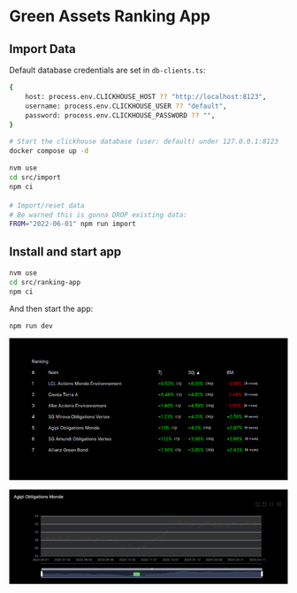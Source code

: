 # Green Assets Ranking App

## Import Data

Default database credentials are set in `db-clients.ts`:

```bash
{
    host: process.env.CLICKHOUSE_HOST ?? "http://localhost:8123",
    username: process.env.CLICKHOUSE_USER ?? "default",
    password: process.env.CLICKHOUSE_PASSWORD ?? "",
}
```

```bash
# Start the clickhouse database (user: default) under 127.0.0.1:8123
docker compose up -d
```

```bash
nvm use
cd src/import
npm ci

# Import/reset data
# Be warned this is gonna DROP existing data:
FROM="2022-06-01" npm run import
```

## Install and start app

```bash
nvm use
cd src/ranking-app
npm ci
```

And then start the app:

```bash
npm run dev
```

![ScreenShot](screenshot.png)

![ScreenShot 2](screenshot_2.png)
